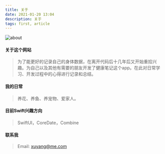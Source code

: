 ```yaml
---
title: 关于
date: 2021-01-20 13:04
description: 关于
tags: first, article
---
```


![about](/images/about.svg)

#### 关于这个网站 ####

> 为了能更好的记录自己的身体数据，在离开代码后十几年后又开始重拾兴趣。为自己以及其他有需要的朋友开发了健康笔记这个app。在此对日常学习、开发过程中的心得进行记录和总结。

#### 我的日常 ####

> 养花、养鱼、养宠物、爱家人。

#### 目前Swift兴趣方向 ####

> SwiftUI，CoreDate，Combine

#### 联系我 ####

> Email: [xuyang@me.com](mailto:xuyang@me.com)

